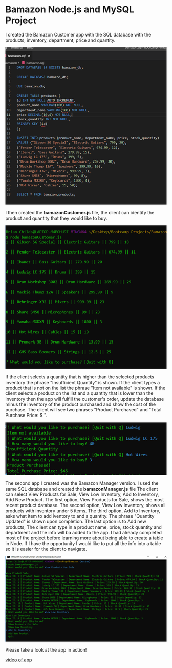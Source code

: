 # Bamazon Node.js and MySQL Project

I created the Bamazon Customer app with the SQL database with the products, inventory, department, price and quantity.


![mySQL file](https://github.com/brianchilds-22/Bamazon/blob/master/markdown/Screenshot%20(3).png)


I then created the **bamazonCustomer.js** file, the client can identify the product and quantity that they would like to buy.

![customer app](https://github.com/brianchilds-22/Bamazon/blob/master/markdown/Screenshot%20(4).png)


If the client selects a quantity that is higher than the selected products inventory the phrase "Insufficient Quantity"
is shown. If the client types a product that is not on the list the phrase "Item not available" is shown.
If the client selects a product on the list and a quantity that is lower than the inventory then the app will fulfill the 
customer's order, update the database minus the inventory of the product purchased and show the cost of the purchase.
The client will see two phrases "Product Purchased" and "Total Purchase Price: $ ".

![customer app](https://github.com/brianchilds-22/Bamazon/blob/master/markdown/customerfunctions.png)


The second app I created was the Bamazon Manager version. I used the same SQL database and created the **bamazonManager.js** file
The client can select View Products for Sale, View Low Inventory, Add to Inventory, Add New Product.
The first option, View Products for Sale, shows the most recent product database. 
The second option, View Low Inventory, shows all products with inventory under 5 items.
The third option, Add to Inventory, asks what item to add iventory to and a quantity. The phrase "Quantity Updated" is
shown upon completion. The last option is to Add new products, The client can type in a product name,
price, stock quantity and department and the info will ba added to the app. 
I had already completed most of the project before learning more about being able to create a table in Node.
If I have the opportunity I would like to put all the info into a table so it is easier for the client to navigate.

![manager app](https://github.com/brianchilds-22/Bamazon/blob/master/markdown/manager.png)

Please take a look at the app in action!

[video of app](https://drive.google.com/file/d/1N51GsHrqv5IYkfM43vdga9PrQDZhT7qM/view)
